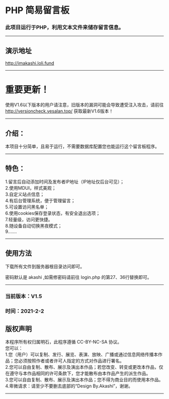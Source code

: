 # PHP 简易留言板
### 此项目运行于PHP，利用文本文件来储存留言信息。
***
## 演示地址

http://imakashi.loli.fund

***
# 重要更新！
使用V1.6以下版本的用户请注意，旧版本的漏洞可能会导致遭受注入攻击，请前往 http://versioncheck.yesalan.top/ 获取最新V1.6版本！

***

## 介绍：
本项目十分简单，且易于运行，不需要数据库配置您也能运行这个留言板程序。
***
## 特色：
1.留言后自动添加时间及发布者IP地址（IP地址仅后台可见）；<br>
2.使用MDUI，样式美观；<br>
3.自定义站点信息；<br>
4.有后台管理系统，便于管理留言；<br>
5.可设置访问黑名单；<br>
6.使用cookies保存登录状态，有安全退出选项；<br>
7.轻量级，访问更快捷。<br>
8.随设备自动切换黑夜模式；<br>
9.......
***
## 使用方法
下载所有文件到服务器根目录访问即可。

密码默认是 akashi ,如需修密码请前往 login.php 的第27、36行替换即可。

***
### 当前版本：V1.5
### 时间：2021-2-2

## 版权声明
本程序所有权归属明石，此程序遵循 CC-BY-NC-SA 协议。<br>
您可以：<br>
1.您（用户）可以复制、发行、展览、表演、放映、广播或通过信息网络传播本作品；您必须按照作者或者许可人指定的方式对作品进行署名。<br>
2.您可以自由复制、散布、展示及演出本作品；若您改变、转变或更改本作品，仅在遵守与本作品相同的许可条款下，您才能散布由本作品产生的派生作品。<br>
3.您可以自由复制、散布、展示及演出本作品；您不得为商业目的而使用本作品。<br>
4.卑微请求：请至少不要删去底部的“Design By.Akashi”，谢谢。<br>
***

